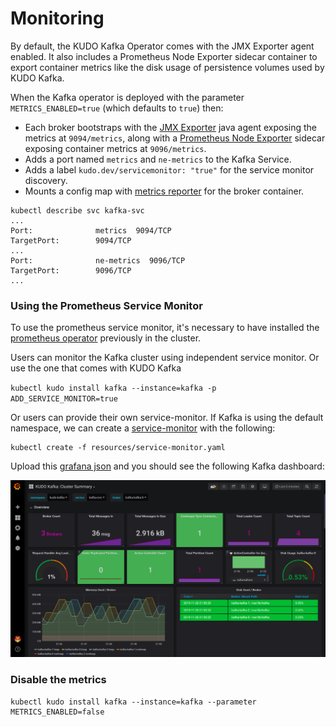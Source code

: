 # Monitoring

By default, the KUDO Kafka Operator comes with the JMX Exporter agent enabled. It also includes a Prometheus Node Exporter sidecar container to
export container metrics like the disk usage of persistence volumes used by KUDO Kafka.

When the Kafka operator is deployed with the parameter `METRICS_ENABLED=true` (which defaults to `true`) then:

- Each broker bootstraps with the [JMX Exporter](https://github.com/prometheus/jmx_exporter) java agent exposing the metrics at `9094/metrics`,
  along with a [Prometheus Node Exporter](https://github.com/prometheus/node_exporter) sidecar exposing container metrics at `9096/metrics`.
- Adds a port named `metrics` and `ne-metrics` to the Kafka Service.
- Adds a label `kudo.dev/servicemonitor: "true"` for the service monitor discovery. 
- Mounts a config map with [metrics reporter](https://github.com/kudobuilder/operators/blob/master/repository/kafka/operator/templates/metrics-config.yaml) for the broker container.


```
kubectl describe svc kafka-svc
...
Port:              metrics  9094/TCP
TargetPort:        9094/TCP
...
Port:              ne-metrics  9096/TCP
TargetPort:        9096/TCP
...
```

### Using the Prometheus Service Monitor
To use the prometheus service monitor, it's necessary to have installed the [prometheus operator](https://github.com/coreos/prometheus-operator) previously in the cluster.

Users can monitor the Kafka cluster using independent service monitor. Or use the one that comes with KUDO Kafka

`kubectl kudo install kafka --instance=kafka -p ADD_SERVICE_MONITOR=true`

Or users can provide their own service-monitor. If Kafka is using the default namespace, we can create a [service-monitor](./resources/service-monitor.yaml) with the following:
```
kubectl create -f resources/service-monitor.yaml
```

Upload this [grafana json](./resources/grafana-dashboard.json) and you should see the following Kafka dashboard:

![Grafana Dashboards](./resources/grafana-capture.png)

### Disable the metrics

 ```
kubectl kudo install kafka --instance=kafka --parameter METRICS_ENABLED=false
 ```
